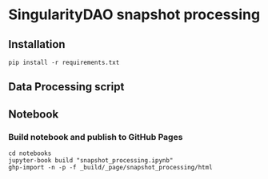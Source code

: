 # SingularityDAO snapshot processing

## Installation

```
pip install -r requirements.txt
```

## Data Processing script



## Notebook

### Build notebook and publish to GitHub Pages

```
cd notebooks
jupyter-book build "snapshot_processing.ipynb"
ghp-import -n -p -f _build/_page/snapshot_processing/html
```
